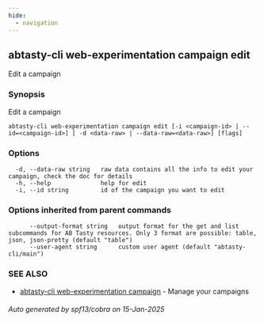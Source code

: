 ```yaml
---
hide:
  - navigation
---
```

## abtasty-cli web-experimentation campaign edit

Edit a campaign

### Synopsis

Edit a campaign

```
abtasty-cli web-experimentation campaign edit [-i <campaign-id> | --id=<campaign-id>] [ -d <data-raw> | --data-raw=<data-raw>] [flags]
```

### Options

```
  -d, --data-raw string   raw data contains all the info to edit your campaign, check the doc for details
  -h, --help              help for edit
  -i, --id string         id of the campaign you want to edit
```

### Options inherited from parent commands

```
      --output-format string   output format for the get and list subcommands for AB Tasty resources. Only 3 format are possible: table, json, json-pretty (default "table")
      --user-agent string      custom user agent (default "abtasty-cli/main")
```

### SEE ALSO

* [abtasty-cli web-experimentation campaign](abtasty-cli_web-experimentation_campaign.md)	 - Manage your campaigns

###### Auto generated by spf13/cobra on 15-Jan-2025
